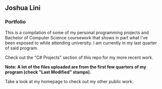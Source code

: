 ## Joshua Lini
### Portfolio
This is a compilation of some of my personal programming projects and Bachelor of Computer Science coursework that shows in part what I've been exposed to while attending university. I am currently in my last quarter of said program.

Check out the "C# Projects" section of this repo for my more recent work.

**Note: A lot of the files uploaded are from the first few quarters of my program (check "Last Modified" stamps).**

Take a look at my homepage to check out my other public work.
